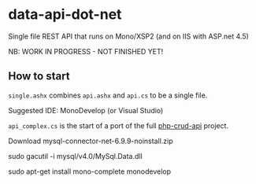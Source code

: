 # data-api-dot-net

Single file REST API that runs on Mono/XSP2 (and on IIS with ASP.net 4.5)

NB: WORK IN PROGRESS - NOT FINISHED YET!

## How to start

```single.ashx``` combines ```api.ashx``` and ```api.cs``` to be a single file.

Suggested IDE: MonoDevelop (or Visual Studio)

```api_complex.cs``` is the start of a port of the full [php-crud-api](https://github.com/mevdschee/php-crud-api) project.


Download mysql-connector-net-6.9.9-noinstall.zip

sudo gacutil -i mysql/v4.0/MySql.Data.dll

sudo apt-get install mono-complete monodevelop

